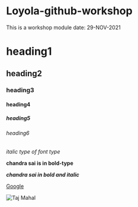 # Loyola-github-workshop
This is a workshop module date: 29-NOV-2021 
# heading1
## heading2
### heading3
#### heading4
##### heading5
###### heading6   

*italic type of font type*

**chandra sai is in bold-type**

***chandra sai in bold and italic***

[Google](https://www.google.co.in/)

![Taj Mahal](https://images.news18.com/ibnlive/uploads/2021/09/virat-kohli-bat-skipper-16318006124x3.jpg)

